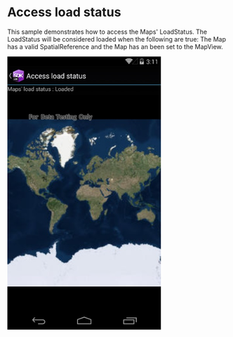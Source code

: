 # Access load status

This sample demonstrates how to access the Maps' LoadStatus. The LoadStatus will be considered loaded when the following are true: The Map has a valid SpatialReference and the Map has an been set to the MapView.

<img src="AccessLoadStatus.jpg" width="350"/>




